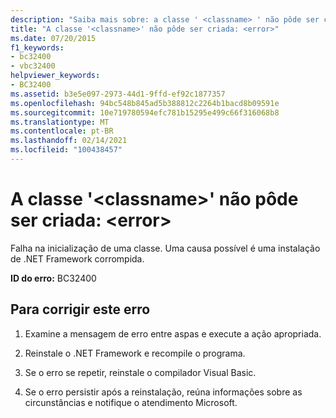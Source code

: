 ```yaml
---
description: "Saiba mais sobre: a classe ' <classname> ' não pôde ser criada: <error>"
title: "A classe '<classname>' não pôde ser criada: <error>"
ms.date: 07/20/2015
f1_keywords:
- bc32400
- vbc32400
helpviewer_keywords:
- BC32400
ms.assetid: b3e5e097-2973-44d1-9ffd-ef92c1877357
ms.openlocfilehash: 94bc548b845ad5b388812c2264b1bacd8b09591e
ms.sourcegitcommit: 10e719780594efc781b15295e499c66f316068b8
ms.translationtype: MT
ms.contentlocale: pt-BR
ms.lasthandoff: 02/14/2021
ms.locfileid: "100438457"
---
```

# <a name="class-classname-could-not-be-created-error"></a>A classe '\<classname>' não pôde ser criada: \<error>

Falha na inicialização de uma classe. Uma causa possível é uma instalação de .NET Framework corrompida.  
  
 **ID do erro:** BC32400  
  
## <a name="to-correct-this-error"></a>Para corrigir este erro  
  
1. Examine a mensagem de erro entre aspas e execute a ação apropriada.  
  
2. Reinstale o .NET Framework e recompile o programa.  
  
3. Se o erro se repetir, reinstale o compilador Visual Basic.  
  
4. Se o erro persistir após a reinstalação, reúna informações sobre as circunstâncias e notifique o atendimento Microsoft.  
